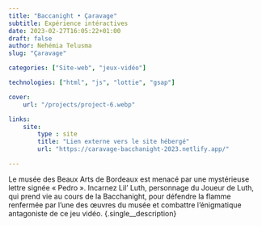 ```yaml
---
title: "Baccanight • Çaravage"
subtitle: Expérience intéractives
date: 2023-02-27T16:05:22+01:00
draft: false
author: Nehémia Telusma
slug: "Çaravage"

categories: ["Site-web", "jeux-vidéo"]

technologies: ["html", "js", "lottie", "gsap"]

cover:
    url: "/projects/project-6.webp"

links:
    site:
        type : site
        title: "Lien externe vers le site hébergé"
        url: "https://caravage-bacchanight-2023.netlify.app/"

---
```


Le musée des Beaux Arts de Bordeaux est menacé par une mystérieuse lettre signée « Pedro ». Incarnez Lil’ Luth, personnage du Joueur de Luth, qui prend vie au cours de la Bacchanight, pour défendre la flamme renfermée par l’une des œuvres du musée et combattre l’énigmatique antagoniste de ce jeu vidéo.
{.single__description}
